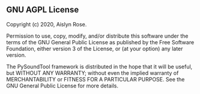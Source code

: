 ## GNU AGPL License

Copyright (c) 2020, Aislyn Rose.

Permission to use, copy, modify, and/or distribute this software
under the terms of the GNU General Public License as published by the
Free Software Foundation, either version 3 of the License, or (at your option) 
any later version.

The PySoundTool framework  is distributed in the hope that it will be useful, but 
WITHOUT ANY WARRANTY; without even the implied warranty of MERCHANTABILITY or 
FITNESS FOR A PARTICULAR PURPOSE. See the GNU General Public License for more 
details. 
